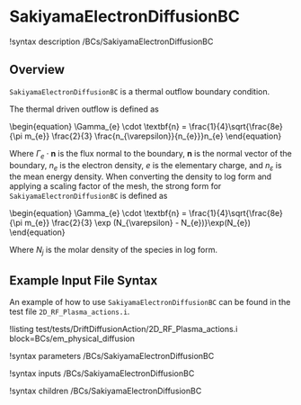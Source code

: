 # SakiyamaElectronDiffusionBC

!syntax description /BCs/SakiyamaElectronDiffusionBC

## Overview

`SakiyamaElectronDiffusionBC` is a thermal outflow boundary condition.

The thermal driven outflow is defined as

\begin{equation}
\Gamma_{e} \cdot \textbf{n} = \frac{1}{4}\sqrt{\frac{8e}{\pi m_{e}} \frac{2}{3} \frac{n_{\varepsilon}}{n_{e}}}n_{e}
\end{equation}

Where $\Gamma_e \cdot \textbf{n}$ is the flux normal to the boundary, $\textbf{n}$ is the normal vector of the boundary, $n_{e}$ is the electron density, $e$ is the elementary charge, and $n_{\varepsilon}$ is the mean energy density. When converting the density to log form and applying a scaling factor of the mesh, the strong form for `SakiyamaElectronDiffusionBC` is defined as

\begin{equation}
\Gamma_{e} \cdot \textbf{n} = \frac{1}{4}\sqrt{\frac{8e}{\pi m_{e}} \frac{2}{3} \exp (N_{\varepsilon} - N_{e})}\exp(N_{e})
\end{equation}

Where $N_{j}$ is the molar density of the species in log form.

## Example Input File Syntax

An example of how to use `SakiyamaElectronDiffusionBC` can be found in the
test file `2D_RF_Plasma_actions.i`.

!listing test/tests/DriftDiffusionAction/2D_RF_Plasma_actions.i block=BCs/em_physical_diffusion

!syntax parameters /BCs/SakiyamaElectronDiffusionBC

!syntax inputs /BCs/SakiyamaElectronDiffusionBC

!syntax children /BCs/SakiyamaElectronDiffusionBC
